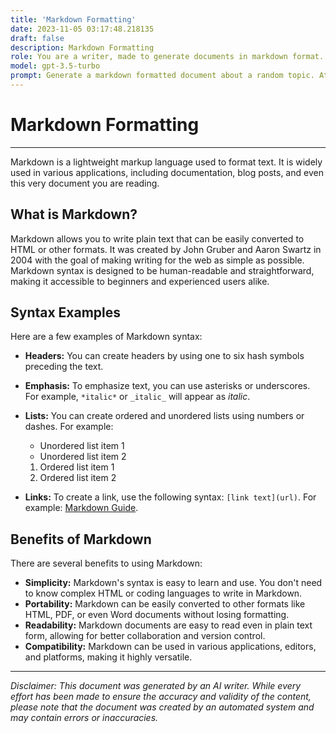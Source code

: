 ```yaml
---
title: 'Markdown Formatting'
date: 2023-11-05 03:17:48.218135
draft: false
description: Markdown Formatting
role: You are a writer, made to generate documents in markdown format. It is very important that all of the documents you generate are in valid markdown format.
model: gpt-3.5-turbo
prompt: Generate a markdown formatted document about a random topic. At the bottom, include a disclaimer explaining that the document was generated by you. The first line of the document should be the title. Make sure that the entire document is in proper markdown format, using a mix of various tags to make the document visually appealing.
---
```


# Markdown Formatting

---

Markdown is a lightweight markup language used to format text. It is widely used in various applications, including documentation, blog posts, and even this very document you are reading.

## What is Markdown?

Markdown allows you to write plain text that can be easily converted to HTML or other formats. It was created by John Gruber and Aaron Swartz in 2004 with the goal of making writing for the web as simple as possible. Markdown syntax is designed to be human-readable and straightforward, making it accessible to beginners and experienced users alike.

## Syntax Examples

Here are a few examples of Markdown syntax:

- **Headers:** You can create headers by using one to six hash symbols preceding the text.
- **Emphasis:** To emphasize text, you can use asterisks or underscores. For example, `*italic*` or `_italic_` will appear as *italic*.
- **Lists:** You can create ordered and unordered lists using numbers or dashes. For example:

  - Unordered list item 1
  - Unordered list item 2
  
  1. Ordered list item 1
  2. Ordered list item 2

- **Links:** To create a link, use the following syntax: `[link text](url)`. For example: [Markdown Guide](https://www.markdownguide.org/).

## Benefits of Markdown

There are several benefits to using Markdown:

- **Simplicity:** Markdown's syntax is easy to learn and use. You don't need to know complex HTML or coding languages to write in Markdown.
- **Portability:** Markdown can be easily converted to other formats like HTML, PDF, or even Word documents without losing formatting.
- **Readability:** Markdown documents are easy to read even in plain text form, allowing for better collaboration and version control.
- **Compatibility:** Markdown can be used in various applications, editors, and platforms, making it highly versatile.

---

*Disclaimer: This document was generated by an AI writer. While every effort has been made to ensure the accuracy and validity of the content, please note that the document was created by an automated system and may contain errors or inaccuracies.*

